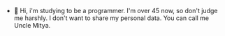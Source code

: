 - 👋 Hi, i'm studying to be a programmer. I'm over 45 now, so don't judge me harshly. I don't want to share my personal data. You can call me Uncle Mitya.
<!---
Minzdraff77/Minzdraff77 is a ✨ special ✨ repository because its `README.md` (this file) appears on your GitHub profile.
You can click the Preview link to take a look at your changes.
--->
